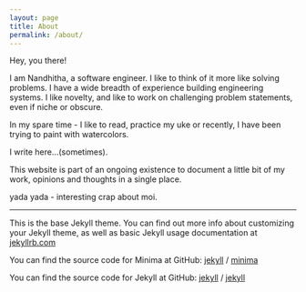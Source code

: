 ```yaml
---
layout: page
title: About
permalink: /about/
---
```

Hey, you there!

I am Nandhitha, a software engineer. I like to think of it more like solving problems. I have a wide breadth of experience building engineering systems.
I like novelty, and like to work on challenging problem statements, even if niche or obscure.

In my spare time - I like to read, practice my uke or recently, I have been trying to paint with watercolors.

I write here...(sometimes).

This website is part of an ongoing existence to document a little bit of my work, opinions and thoughts in a single place.

yada yada - interesting crap about moi.

------------------
This is the base Jekyll theme. You can find out more info about customizing your Jekyll theme, as well as basic Jekyll usage documentation at [jekyllrb.com](https://jekyllrb.com/)

You can find the source code for Minima at GitHub:
[jekyll][jekyll-organization] /
[minima](https://github.com/jekyll/minima)

You can find the source code for Jekyll at GitHub:
[jekyll][jekyll-organization] /
[jekyll](https://github.com/jekyll/jekyll)


[jekyll-organization]: https://github.com/jekyll
